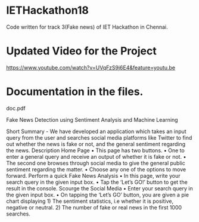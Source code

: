 # IETHackathon18
Code written for track 3(Fake news) of IET Hackathon in Chennai.

# Updated Video for the Project
https://www.youtube.com/watch?v=UVqFzS9j6E4&feature=youtu.be

# Documentation in the files.
doc.pdf


Fake News Detection using Sentiment Analysis and Machine Learning

Short Summary - We have developed an application which takes an input query from the user and searches social media platforms like Twitter to find out whether the news is fake or not, and the general sentiment regarding the news. 
Description
Home Page
  •	This page has two buttons. 
  •	One to enter a general query and receive an output of whether it is fake or not.
  •	The second one browses through social media to give the general public sentiment regarding the matter.
  •	Choose any one of the options to move forward.
Perform a quick Fake News Analysis
  •	In this page, write your search query in the given input box.
  •	Tap the ‘Let’s GO!’ button to get the result in the console.
Scourge the Social Media
  •	Enter your search query in the given input box.
  •	On tapping the ‘Let’s GO’ button, you are given a pie chart displaying 
         1) The sentiment statistics, i.e whether it is positive, negative or neutral.
         2) The number of fake or real news in the first 1000 searches.
